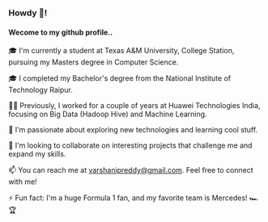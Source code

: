 ### Howdy 🤠!
#### Wecome to my github profile..

🎓 I'm currently a student at Texas A&M University, College Station, pursuing my Masters degree in Computer Science.

🎓 I completed my Bachelor's degree from the National Institute of Technology Raipur.

👩‍💻 Previously, I worked for a couple of years at Huawei Technologies India, focusing on Big Data (Hadoop Hive) and Machine Learning.

🌱 I'm passionate about exploring new technologies and learning cool stuff.

🤝 I'm looking to collaborate on interesting projects that challenge me and expand my skills.

📫 You can reach me at [varshanipreddy@gmail.com](mailto:varshanipreddy@gmail.com). Feel free to connect with me!

⚡ Fun fact: I'm a huge Formula 1 fan, and my favorite team is Mercedes! 🏎️🏆
